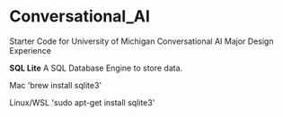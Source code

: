 # Conversational_AI
Starter Code for University of Michigan Conversational AI Major Design Experience



**SQL Lite** 
A SQL Database Engine to store data. 


Mac 'brew install sqlite3'

Linux/WSL 'sudo apt-get install sqlite3'
